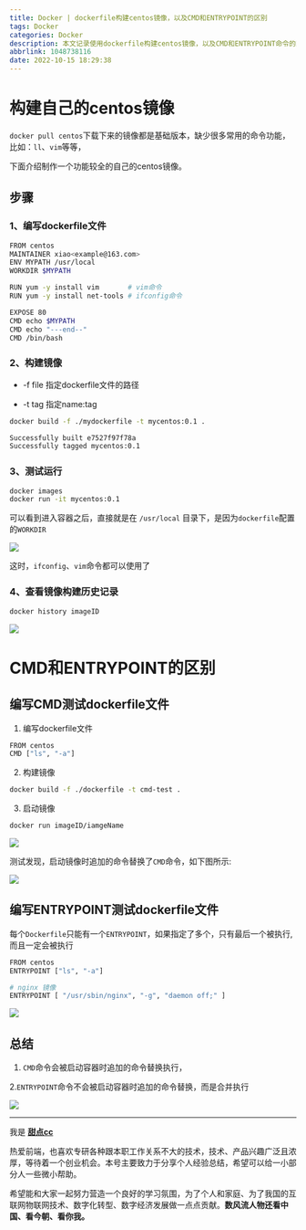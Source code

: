 ```yaml
---
title: Docker | dockerfile构建centos镜像，以及CMD和ENTRYPOINT的区别
tags: Docker
categories: Docker
description: 本文记录使用dockerfile构建centos镜像，以及CMD和ENTRYPOINT命令的区别。
abbrlink: 1048738116
date: 2022-10-15 18:29:38
---
```


# 构建自己的centos镜像

`docker pull centos`下载下来的镜像都是基础版本，缺少很多常用的命令功能，比如：`ll`、`vim`等等，

下面介绍制作一个功能较全的自己的centos镜像。

## 步骤

### 1、编写dockerfile文件

```bash
FROM centos
MAINTAINER xiao<example@163.com>
ENV MYPATH /usr/local
WORKDIR $MYPATH

RUN yum -y install vim       # vim命令
RUN yum -y install net-tools # ifconfig命令

EXPOSE 80
CMD echo $MYPATH
CMD echo "---end--"
CMD /bin/bash
```

### 2、构建镜像

- -f  file 指定dockerfile文件的路径

- -t  tag  指定name:tag

```bash
docker build -f ./mydockerfile -t mycentos:0.1 .

Successfully built e7527f97f78a
Successfully tagged mycentos:0.1
```

### 3、测试运行

```bash
docker images
docker run -it mycentos:0.1
```

可以看到进入容器之后，直接就是在 `/usr/local` 目录下，是因为`dockerfile`配置的`WORKDIR`

![](https://pic1.imgdb.cn/item/634a92ce16f2c2beb1726bca.jpg)

这时，`ifconfig`、`vim`命令都可以使用了

### 4、查看镜像构建历史记录

```bash
docker history imageID
```

![](https://pic1.imgdb.cn/item/634a92e316f2c2beb1729aca.jpg)

# CMD和ENTRYPOINT的区别

## 编写CMD测试dockerfile文件

1. 编写dockerfile文件

```bash
FROM centos
CMD ["ls", "-a"]
```

2. 构建镜像

```bash
docker build -f ./dockerfile -t cmd-test .
```

3. 启动镜像

```bash
docker run imageID/iamgeName
```

![](https://pic1.imgdb.cn/item/634a92fb16f2c2beb172c300.jpg)

测试发现，启动镜像时追加的命令替换了`CMD`命令，如下图所示:

![](https://pic1.imgdb.cn/item/634a930916f2c2beb172d924.jpg)

## 编写ENTRYPOINT测试dockerfile文件

每个`Dockerfile`只能有一个`ENTRYPOINT`，如果指定了多个，只有最后一个被执行,而且一定会被执行

```bash
FROM centos
ENTRYPOINT ["ls", "-a"]
```

```bash
# nginx 镜像
ENTRYPOINT [ "/usr/sbin/nginx", "-g", "daemon off;" ]
```

![](https://pic1.imgdb.cn/item/634a931916f2c2beb1731507.jpg)

## 总结

1. `CMD`命令会被启动容器时追加的命令替换执行，

2.`ENTRYPOINT`命令不会被启动容器时追加的命令替换，而是合并执行

![](https://pic1.imgdb.cn/item/634a932b16f2c2beb1736e15.jpg)

---

我是 [**甜点cc**](https://blog.i-xiao.space/)

热爱前端，也喜欢专研各种跟本职工作关系不大的技术，技术、产品兴趣广泛且浓厚，等待着一个创业机会。本号主要致力于分享个人经验总结，希望可以给一小部分人一些微小帮助。

希望能和大家一起努力营造一个良好的学习氛围，为了个人和家庭、为了我国的互联网物联网技术、数字化转型、数字经济发展做一点点贡献。**数风流人物还看中国、看今朝、看你我。**